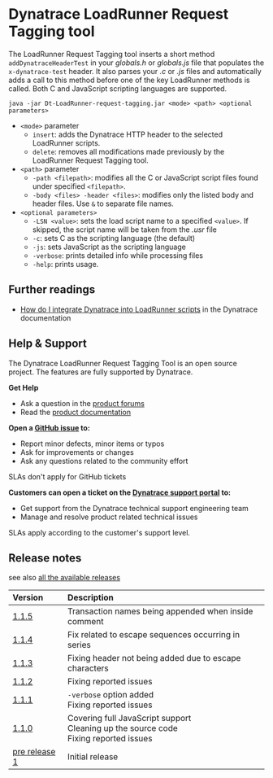 <a name="project" />

# Dynatrace LoadRunner Request Tagging tool

The LoadRunner Request Tagging tool inserts a short method `addDynatraceHeaderTest` in your _globals.h_ or _globals.js_ file that populates the `x-dynatrace-test` header.
It also parses your _.c_ or _.js_ files and automatically adds a call to this method before one of the key LoadRunner methods is called.
Both C and JavaScript scripting languages are supported.

    java -jar Dt-LoadRunner-request-tagging.jar <mode> <path> <optional parameters>

- `<mode>` parameter
	- `insert`: adds the Dynatrace HTTP header to the selected LoadRunner scripts.
	- `delete`: removes all modifications made previously by the LoadRunner Request Tagging tool.
- `<path>` parameter
	- `-path <filepath>`: modifies all the C or JavaScript script files found under specified `<filepath>`.
	- `-body <files> -header <files>`: modifies only the listed body and header files. Use `&` to separate file names.
- `<optional parameters>`
	- `-LSN <value>`: sets the load script name to a specified `<value>`. If skipped, the script name will be taken from the _.usr_ file
	- `-c`: sets C as the scripting language (the default)
	- `-js`: sets JavaScript as the scripting language
	- `-verbose`: prints detailed info while processing files
	- `-help`: prints usage.

<a name="furtherreading" />

## Further readings

* <a href="http://www.dynatrace.com/support/help/integrations/test-automation-frameworks/how-do-i-integrate-dynatrace-into-loadrunner-scripts/" target="_blank">How do I integrate Dynatrace into LoadRunner scripts</a> in the Dynatrace documentation

<a name="help" />

## Help & Support

The Dynatrace LoadRunner Request Tagging Tool is an open source project. The features are fully supported by Dynatrace. 

**Get Help**
* Ask a question in the <a href="https://answers.dynatrace.com/spaces/482/view.html" target="_blank">product forums</a>
* Read the <a href="https://www.dynatrace.com/support/help/integrations/test-automation-frameworks/how-do-i-integrate-dynatrace-into-loadrunner-scripts/" target="_blank">product documentation</a>

**Open a <a href="https://github.com/Dynatrace/Dynatrace-LoadRunner-Request-Tagging/issues">GitHub issue</a> to:**
* Report minor defects, minor items or typos
* Ask for improvements or changes
* Ask any questions related to the community effort

SLAs don't apply for GitHub tickets

**Customers can open a ticket on the <a href="https://support.dynatrace.com/supportportal/" target="_blank">Dynatrace support portal</a> to:**
* Get support from the Dynatrace technical support engineering team
* Manage and resolve product related technical issues

SLAs apply according to the customer's support level.

<a name="releasenotes" />

## Release notes

see also <a href="https://github.com/Dynatrace/Dynatrace-LoadRunner-Request-Tagging/releases" target="_blank">all the available releases</a>

| Version                                                                                                       | Description                                                                                 |
|:--------------------------------------------------------------------------------------------------------------|:--------------------------------------------------------------------------------------------|
| [1.1.5](https://github.com/Dynatrace/Dynatrace-LoadRunner-Request-Tagging/releases/tag/v1.1.5)                | Transaction names being appended when inside comment                                        |
| [1.1.4](https://github.com/Dynatrace/Dynatrace-LoadRunner-Request-Tagging/releases/tag/v1.1.4)                | Fix related to escape sequences occurring in series                                         |
| [1.1.3](https://github.com/Dynatrace/Dynatrace-LoadRunner-Request-Tagging/releases/tag/v1.1.3)                | Fixing header not being added due to escape characters                                      |
| [1.1.2](https://github.com/Dynatrace/Dynatrace-LoadRunner-Request-Tagging/releases/tag/1.1.2)                 | Fixing reported issues                                                                      |
| [1.1.1](https://github.com/Dynatrace/Dynatrace-LoadRunner-Request-Tagging/releases/tag/1.1.1)                 | `-verbose` option added<br/>Fixing reported issues                                          |
| [1.1.0](https://github.com/Dynatrace/Dynatrace-LoadRunner-Request-Tagging/releases/tag/1.1.0)                 | Covering full JavaScript support<br/>Cleaning up the source code<br/>Fixing reported issues |
| [pre release 1](https://github.com/Dynatrace/Dynatrace-LoadRunner-Request-Tagging/releases/tag/pre-release-1) | Initial release                                                                             |
